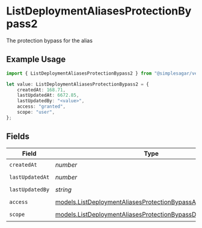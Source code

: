 # ListDeploymentAliasesProtectionBypass2

The protection bypass for the alias

## Example Usage

```typescript
import { ListDeploymentAliasesProtectionBypass2 } from "@simplesagar/vercel/models/listdeploymentaliasesop.js";

let value: ListDeploymentAliasesProtectionBypass2 = {
    createdAt: 168.71,
    lastUpdatedAt: 6672.85,
    lastUpdatedBy: "<value>",
    access: "granted",
    scope: "user",
};
```

## Fields

| Field                                                                                                                              | Type                                                                                                                               | Required                                                                                                                           | Description                                                                                                                        |
| ---------------------------------------------------------------------------------------------------------------------------------- | ---------------------------------------------------------------------------------------------------------------------------------- | ---------------------------------------------------------------------------------------------------------------------------------- | ---------------------------------------------------------------------------------------------------------------------------------- |
| `createdAt`                                                                                                                        | *number*                                                                                                                           | :heavy_check_mark:                                                                                                                 | N/A                                                                                                                                |
| `lastUpdatedAt`                                                                                                                    | *number*                                                                                                                           | :heavy_check_mark:                                                                                                                 | N/A                                                                                                                                |
| `lastUpdatedBy`                                                                                                                    | *string*                                                                                                                           | :heavy_check_mark:                                                                                                                 | N/A                                                                                                                                |
| `access`                                                                                                                           | [models.ListDeploymentAliasesProtectionBypassAccess](../models/listdeploymentaliasesprotectionbypassaccess.md)                     | :heavy_check_mark:                                                                                                                 | N/A                                                                                                                                |
| `scope`                                                                                                                            | [models.ListDeploymentAliasesProtectionBypassDeploymentsScope](../models/listdeploymentaliasesprotectionbypassdeploymentsscope.md) | :heavy_check_mark:                                                                                                                 | N/A                                                                                                                                |